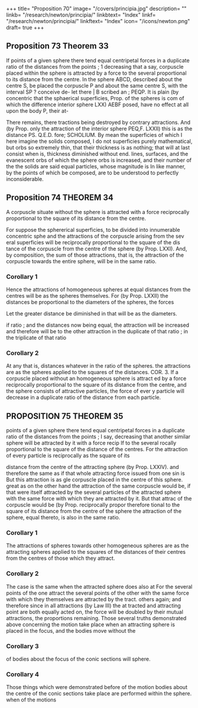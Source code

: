 +++
title= "Proposition 70"
image= "/covers/principia.jpg"
description= ""
linkb= "/research/newton/principia/"
linkbtext= "Index"
linkf= "/research/newton/principia/"
linkftext= "Index"
icon= "/icons/newton.png"
draft= true
+++

## Proposition 73 Theorem 33

If points of a given sphere there tend equal centripetal forces
in a duplicate ratio of the distances from the points ; 1
decreasing
that
a
say,
corpuscle placed within the sphere is attracted by a force
to the several
proportional
to its
distance from the centre.
In the sphere ABCD, described about the centre S,
be placed the corpuscle P and about the
same centre S, with the interval SP ? conceive de-
let there
|
B scribed an
;
PEQP. It is plain (by
concentric
that
the
sphaerical superficies,
Prop.
of the spheres is com
of which the difference
interior sphere
LXX)
AEBF
posed, have no
effect at all
upon the body P,
their at-

There remains, there
tractions being destroyed by contrary attractions.
And (by Prop.
only the attraction of the interior sphere PEQ,F.
LXXII) this is as the distance PS. Q.E.D.
fore;
SCHOLIUM.
By
mean
the superficies of which I here imagine the solids composed, I do not
superficies purely mathematical, but orbs so extremely thin, that
their thickness is as nothing; that
will at last consist
when
is,
thickness diminished without end.
lines, surfaces,
and
the evanescent orbs of which the sphere
orbs is increased, and their
number of the
the
solids are said
equal particles, whose magnitude
is
In like manner, by the points of which
be composed, are to be understood
to
perfectly inconsiderable.

## Proposition 74 THEOREM 34

A corpuscle situate without the sphere is attracted with a force reciprocally proportional to the square
of its distance from the centre.

For suppose the sphererical superficies, to be divided into innumerable concentric sphe
and the attractions of the corpuscle arising from the sev
eral superficies will be reciprocally proportional to the square of the dis
tance of the corpuscle from the centre of the sphere (by Prop. LXXI).
And, by composition, the sum of those attractions, that is, the attraction
of the corpuscle towards the entire sphere, will be in the same ratio.

### Corollary 1 

Hence the attractions of homogeneous spheres at equal distances from the centres will be as the spheres themselves. For (by Prop. LXXII) the distances be proportional to the diameters of the spheres, the forces

Let the greater distance be diminished in that will be as the diameters.

if
ratio
;
and the distances now being equal, the attraction will be increased
and therefore will be to the other attraction
in the duplicate of that ratio ;
in the triplicate of that ratio

### Corollary 2

At any
that
is,
distances whatever
in the ratio of the spheres.
the attractions are as the spheres
applied to the squares of the distances.
COR. 3. If a corpuscle placed without an homogeneous sphere is attract
ed by a force reciprocally proportional to the square of its distance from
the centre, and the sphere consists of attractive particles, the force of ever y
particle will decrease in a duplicate ratio of the distance from each particle.


## PROPOSITION 75 THEOREM 35

points of a given sphere there tend equal centripetal forces
in
a duplicate ratio of the distances from the points ; I say,
decreasing
that another similar sphere will be attracted by it with a force recip
If to the several
rocally proportional to the square of the distance of the centres.
For the attraction of every particle is reciprocally as the square of
its

distance from the centre of the attracting sphere (by Prop. LXXIV). and
therefore the same as if that whole attracting force issued from one sin
is
But this attraction is as
gle corpuscle placed in the centre of this sphere.
great as on the other hand the attraction of the same corpuscle would be,
if that were itself attracted by the several particles of the attracted sphere
with the same force with which they are attracted by it. But that attrac
of the corpuscle would be (by Prop.
reciprocally propor
therefore
tional to the square of its distance from the centre of the sphere
the attraction of the sphere, equal thereto, is also in the same ratio.

### Corollary 1

The attractions of spheres towards other homogeneous spheres
are as the attracting spheres applied to the squares of the distances of their
centres from the centres of those which they attract.

### Corollary 2

The case is the
same when the attracted sphere does
also
at
For the
several points of the one attract the several points of the
other with the same force with which they themselves are attracted by the
tract.
others again; and therefore since in all attractions (by Law III) the at
tracted and attracting point are both equally acted on, the force will be
doubled by their mutual attractions, the proportions remaining.
Those several truths demonstrated above concerning the motion
take place when an
attracting sphere is placed in the focus, and the bodies move without the

### Corollary 3

of bodies about the focus of the conic sections will
sphere.


### Corollary 4

Those things which were demonstrated before of the motion bodies about the centre of the conic sections take place are performed within the sphere.
when
of
the motions

